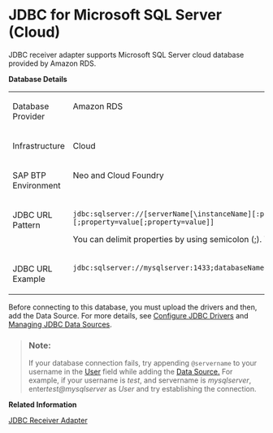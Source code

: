 <!-- loio4173d0aba45d4978bd3f583740aa09e1 -->

# JDBC for Microsoft SQL Server \(Cloud\)

JDBC receiver adapter supports Microsoft SQL Server cloud database provided by Amazon RDS.

**Database Details**


<table>
<tr>
<td valign="top">

Database Provider



</td>
<td valign="top">

Amazon RDS



</td>
</tr>
<tr>
<td valign="top">

Infrastructure



</td>
<td valign="top">

Cloud



</td>
</tr>
<tr>
<td valign="top">

SAP BTP Environment



</td>
<td valign="top">

Neo and Cloud Foundry



</td>
</tr>
<tr>
<td valign="top">

JDBC URL Pattern



</td>
<td valign="top">

`jdbc:sqlserver://[serverName[\instanceName][:portNumber]][;property=value[;property=value]]`

You can delimit properties by using semicolon \(;\). You can't duplicate them.



</td>
</tr>
<tr>
<td valign="top">

JDBC URL Example



</td>
<td valign="top">

`jdbc:sqlserver://mysqlserver:1433;databaseName=mysqlserverdb;loginTimeout=0`



</td>
</tr>
</table>

Before connecting to this database, you must upload the drivers and then, add the Data Source. For more details, see [Configure JDBC Drivers](configure-jdbc-drivers-77c7d95.md) and [Managing JDBC Data Sources](managing-jdbc-data-sources-4c873fa.md).

> ### Note:  
> If your database connection fails, try appending `@servername` to your username in the [User](managing-jdbc-data-sources-4c873fa.md#loio4c873fac537248e58767f74e4a74d867__table_th1_2pq_gr) field while adding the [Data Source.](managing-jdbc-data-sources-4c873fa.md) For example, if your username is *test*, and servername is *mysqlserver*, enter*test@mysqlserver* as *User* and try establishing the connection.

**Related Information**  


[JDBC Receiver Adapter](jdbc-receiver-adapter-88be644.md "The JDBC (Java Database Connectivity) adapter enables you to connect Cloud Integration to cloud or on-premise databases.")

